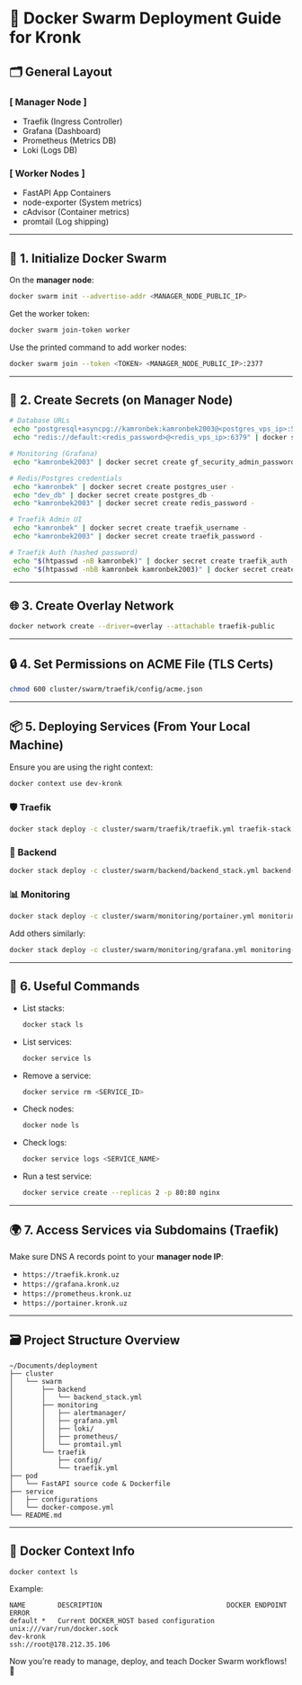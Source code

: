 # 🐳 Docker Swarm Deployment Guide for Kronk

## 🗂️ General Layout

### [ Manager Node ]

- Traefik (Ingress Controller)
- Grafana (Dashboard)
- Prometheus (Metrics DB)
- Loki (Logs DB)

### [ Worker Nodes ]

- FastAPI App Containers
- node-exporter (System metrics)
- cAdvisor (Container metrics)
- promtail (Log shipping)

---

## 🔧 1. Initialize Docker Swarm

On the **manager node**:

```bash
docker swarm init --advertise-addr <MANAGER_NODE_PUBLIC_IP>
```

Get the worker token:

```bash
docker swarm join-token worker
```

Use the printed command to add worker nodes:

```bash
docker swarm join --token <TOKEN> <MANAGER_NODE_PUBLIC_IP>:2377
```

---

## 🔐 2. Create Secrets (on Manager Node)

```bash
# Database URLs
 echo "postgresql+asyncpg://kamronbek:kamronbek2003@<postgres_vps_ip>:5432/<postgres_db>" | docker secret create db_url -
 echo "redis://default:<redis_password>@<redis_vps_ip>:6379" | docker secret create redis_url -

# Monitoring (Grafana)
 echo "kamronbek2003" | docker secret create gf_security_admin_password -

# Redis/Postgres credentials
 echo "kamronbek" | docker secret create postgres_user -
 echo "dev_db" | docker secret create postgres_db -
 echo "kamronbek2003" | docker secret create redis_password -

# Traefik Admin UI
 echo "kamronbek" | docker secret create traefik_username -
 echo "kamronbek2003" | docker secret create traefik_password -

# Traefik Auth (hashed password)
 echo "$(htpasswd -nB kamronbek)" | docker secret create traefik_auth -
 echo "$(htpasswd -nbB kamronbek kamronbek2003)" | docker secret create traefik_user_credentials -
```

---

## 🌐 3. Create Overlay Network

```bash
docker network create --driver=overlay --attachable traefik-public
```

---

## 🔒 4. Set Permissions on ACME File (TLS Certs)

```bash
chmod 600 cluster/swarm/traefik/config/acme.json
```

---

## 📦 5. Deploying Services (From Your Local Machine)

Ensure you are using the right context:

```bash
docker context use dev-kronk
```

### 🛡️ Traefik

```bash
docker stack deploy -c cluster/swarm/traefik/traefik.yml traefik-stack
```

### 🧠 Backend

```bash
docker stack deploy -c cluster/swarm/backend/backend_stack.yml backend-stack
```

### 📊 Monitoring

```bash
docker stack deploy -c cluster/swarm/monitoring/portainer.yml monitoring-stack
```

Add others similarly:

```bash
docker stack deploy -c cluster/swarm/monitoring/grafana.yml monitoring-stack
```

---

## 🧪 6. Useful Commands

- List stacks:
  ```bash
  docker stack ls
  ```

- List services:
  ```bash
  docker service ls
  ```

- Remove a service:
  ```bash
  docker service rm <SERVICE_ID>
  ```

- Check nodes:
  ```bash
  docker node ls
  ```

- Check logs:
  ```bash
  docker service logs <SERVICE_NAME>
  ```

- Run a test service:
  ```bash
  docker service create --replicas 2 -p 80:80 nginx
  ```

---

## 🌍 7. Access Services via Subdomains (Traefik)

Make sure DNS A records point to your **manager node IP**:

- `https://traefik.kronk.uz`
- `https://grafana.kronk.uz`
- `https://prometheus.kronk.uz`
- `https://portainer.kronk.uz`

---

## 🗃️ Project Structure Overview

```plaintext
~/Documents/deployment
├── cluster
│   └── swarm
│       ├── backend
│       │   └── backend_stack.yml
│       ├── monitoring
│       │   ├── alertmanager/
│       │   ├── grafana.yml
│       │   ├── loki/
│       │   ├── prometheus/
│       │   └── promtail.yml
│       └── traefik
│           ├── config/
│           └── traefik.yml
├── pod
│   └── FastAPI source code & Dockerfile
├── service
│   ├── configurations
│   └── docker-compose.yml
└── README.md
```

---

## 🧠 Docker Context Info

```bash
docker context ls
```

Example:

```plaintext
NAME        DESCRIPTION                               DOCKER ENDPOINT               ERROR
default *   Current DOCKER_HOST based configuration   unix:///var/run/docker.sock   
dev-kronk                                             ssh://root@178.212.35.106     
```

Now you’re ready to manage, deploy, and teach Docker Swarm workflows! 🚀